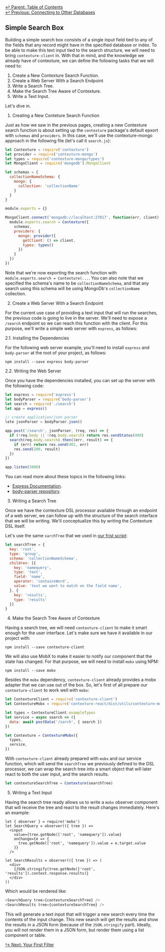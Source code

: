 ﻿[↩  Parent: Table of Contents](../README.md)  
[↩  Previous: Connecting to Other Databases](connecting-other-databases.md)

## Simple Search Box

Building a simple search box consists of a single input field tied to
any of the fields that any record might have in the specified database
or index. To be able to make this text input tied to the search
structure, we will need to bring `contexture-client` in.  With that in
mind, and the knowledge we already have of contexture, we can define
the following tasks that we will need to:

1. Create a New Contexture Search Function.
2. Create a Web Server With a Search Endpoint
3. Write a Search Tree.
4. Make the Search Tree Aware of Contexture.
5. Write a Text Input.

Let's dive in.

1. Creating a New Conteture Search Function

Just as how we saw in the previous pages, creating a new Contexture
search function is about setting up the `contexture` package's default
epxort with `schemas` and `providers`. In this case, we'll use the
contexture-mongo approach in the following file (let's call it
`search.js`):

```javascript
let Contexture = require('contexture')
let provider = require('contexture-mongo')
let types = require('contexture-mongo/types')
let MongoClient = require('mongodb').MongoClient

let schemas = {
  collectionNameSchema: {
    mongo: {
      collection: 'collectionName'
    }
  }
}

module.exports = {}

MongoClient.connect('mongodb://localhost:27017', function(err, client) {
  module.exports.search = Contexture({
    schemas,
    providers: {
      mongo: provider({
        getClient: () => client,
        types: types()
      })
    }
  })
})
```

Note that we're now exporting the search function with
`module.exports.search = Contexture(...`. You can also note that we
specified the schema's name to be `collectionNameSchema`, and that any
search using this schema will be using MongoDb's `collectionName`
collection.

2. Create a Web Server With a Search Endpoint

For the current use case of providing a text input that will run the
searches, the previous code is going to live in the server. We'll need
to expose a `/search` endpoint so we can reach this function with the
client. For this purpose, we'll write a simple web server with
`express`, as follows:

2.1. Installing the Dependencies

For the following web server example, you'll need to install `express`
and `body-parser` at the root of your project, as follows:

    npm install --save express body-parser

2.2. Writing the Web Server

Once you have the dependencies installed, you can set up the server
with the following code:

```javascript
let express = require('express')
let bodyParser = require('body-parser')
let search = require('./search')
let app = express()

// create application/json parser
lete jsonParser = bodyParser.json()

app.post('/search', jsonParser, (req, res) => {
  if (!req.body || !req.body.search) return res.sendStatus(400)
  search(req.body.search).then((err, result) => {
    if (err) return res.send(401, err)
    res.send(200, result)
  })
})

app.listen(3000)
```

You can read more about these topics in the following links:

- [Express Documentation](https://expressjs.com/en/api.html).
- [body-parser repository](https://github.com/expressjs/body-parser).

3. Writing a Search Tree

Once we have the contexture DSL processor available through an
endpoint of a web server, we can follow up with the structure of the
search interface that we will be writing. We'll conceptualize this by
writing the Contexture DSL itself.

Let's use the same `sarchTree` that we used in [our frist
script](first-script.md):

```javascript
let searchTree = {
  key: 'root',
  type: 'group',
  schema: 'collectionNameSchema',
  children: [{
    key: 'namequery',
    type: 'text',
    field: 'name',
    operator: 'containsWord',
    value: 'text we want to match on the field name',
  }, {
    key: 'results',
    type: 'results'
  }]
}
```

4. Make the Search Tree Aware of Contexture

Having a search tree, we will need `contexture-client` to make it
smart enough for the user interface. Let's make sure we have it
available in our project with:

    npm install --save contexture-client

We will also use MobX to make it easier to notify our component that
the state has changed. For that purpose, we will need to install
`mobx` using NPM:

    npm install --save mobx

Besides the `mobx` dependency, `contexture-client` already provides a
mobx adapter that we can use out of the box. So, let's first of all
prepare our `contexture-client` to work well with `mobx`:

```javascript
let ContextureClient = require('contexture-client')
let ContextureMobx = require('contexture-react/dist/utils/contexture-mobx')

let types = ContextureClient.exampleTypes
let service = async search => ({
  data: await postData('/sarch', { search })
})

let Contexture = ContextureMobx({
  types,
  service,
})
```

With `contexture-client` already prepared with `mobx` and our service
function, which will send the `searchTree` we previously defined to
the DSL processor, we can wrap the search tree into a smart object
that will later react to both the user input, and the search results.

```javascript
let contextureSearchTree = Contexture(searchTree)
```

5. Writing a Text Input

Having the search tree ready allows us to write a `mobx` observer
component that will receive the tree and react to the result changes
immediately. Here's an example:

```
let { observer } = require('mobx')
let SearchQuery = observer(({ tree }) =>
  <input
    value={tree.getNode(['root', 'namequery']).value}
    onChange={e => {
      tree.getNode(['root', 'namequery']).value = e.target.value
    }}
  />

let SearchResults = observer(({ tree }) => (
  <div>
    {JSON.stringify(tree.getNode(['root', 'results']).context.response.results)}
  </div>
))
```

Which would be rendered like:

```javascript
<SearchQuery tree={contextureSearchTree} />
<SearchResults tree={contextureSearchTree} />
```

This will generate a text input that will trigger a new search every
time the contents of the input change. This new search will get the
results and show the results in a JSON form (because of the
`JSON.stringify` part). Ideally, you will not render them in a JSON
form, but render them using a list component or table.

[↪ Next: Your First Filter](your-first-filter.md)
